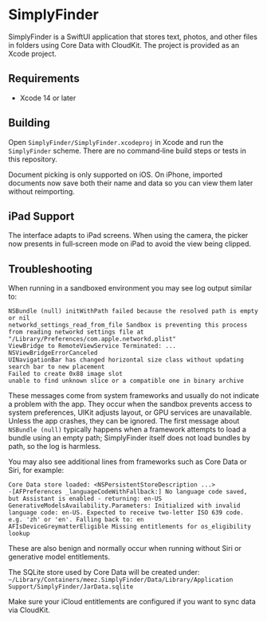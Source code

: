 # SimplyFinder

SimplyFinder is a SwiftUI application that stores text, photos, and other files in folders using Core Data with CloudKit. The project is provided as an Xcode project.

## Requirements
- Xcode 14 or later

## Building
Open `SimplyFinder/SimplyFinder.xcodeproj` in Xcode and run the `SimplyFinder` scheme. There are no command‑line build steps or tests in this repository.

Document picking is only supported on iOS. On iPhone, imported documents now save both their name and data so you can view them later without reimporting.

## iPad Support
The interface adapts to iPad screens. When using the camera, the picker now presents in full‑screen mode on iPad to avoid the view being clipped.

## Troubleshooting
When running in a sandboxed environment you may see log output similar to:

```
NSBundle (null) initWithPath failed because the resolved path is empty or nil
networkd_settings_read_from_file Sandbox is preventing this process from reading networkd settings file at "/Library/Preferences/com.apple.networkd.plist"
ViewBridge to RemoteViewService Terminated: ... NSViewBridgeErrorCanceled
UINavigationBar has changed horizontal size class without updating search bar to new placement
Failed to create 0x88 image slot
unable to find unknown slice or a compatible one in binary archive
```

These messages come from system frameworks and usually do not indicate a problem with the app. They occur when the sandbox prevents access to system preferences, UIKit adjusts layout, or GPU services are unavailable. Unless the app crashes, they can be ignored. The first message about `NSBundle (null)` typically happens when a framework attempts to load a bundle using an empty path; SimplyFinder itself does not load bundles by path, so the log is harmless.

You may also see additional lines from frameworks such as Core Data or Siri, for example:

```
Core Data store loaded: <NSPersistentStoreDescription ...>
-[AFPreferences _languageCodeWithFallback:] No language code saved, but Assistant is enabled - returning: en-US
GenerativeModelsAvailability.Parameters: Initialized with invalid language code: en-US. Expected to receive two-letter ISO 639 code. e.g. 'zh' or 'en'. Falling back to: en
AFIsDeviceGreymatterEligible Missing entitlements for os_eligibility lookup
```

These are also benign and normally occur when running without Siri or generative model entitlements.

The SQLite store used by Core Data will be created under:
`~/Library/Containers/meez.SimplyFinder/Data/Library/Application Support/SimplyFinder/JarData.sqlite`

Make sure your iCloud entitlements are configured if you want to sync data via CloudKit.

